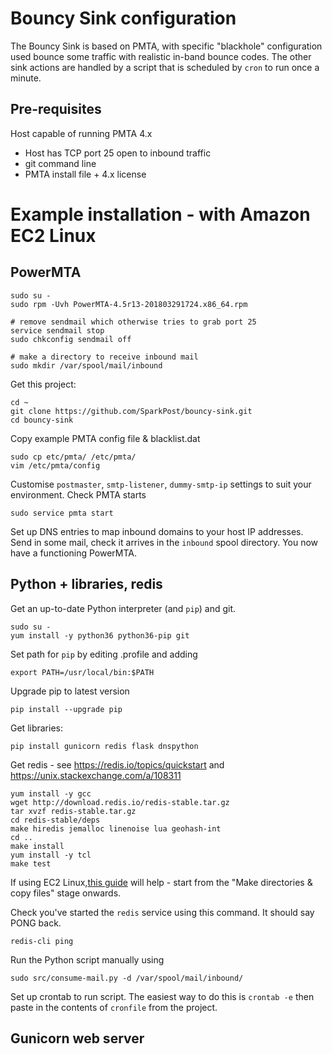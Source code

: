 # Bouncy Sink configuration

The Bouncy Sink is based on PMTA, with specific "blackhole" configuration used bounce some traffic with realistic in-band bounce
codes. The other sink actions are handled by a script that is scheduled by `cron` to run once a minute.

## Pre-requisites

Host capable of running PMTA 4.x
- Host has TCP port 25 open to inbound traffic
- git command line
- PMTA install file + 4.x license

# Example installation - with Amazon EC2 Linux

## PowerMTA

```
sudo su -
sudo rpm -Uvh PowerMTA-4.5r13-201803291724.x86_64.rpm 

# remove sendmail which otherwise tries to grab port 25
service sendmail stop
sudo chkconfig sendmail off

# make a directory to receive inbound mail
sudo mkdir /var/spool/mail/inbound
```

Get this project:
```
cd ~
git clone https://github.com/SparkPost/bouncy-sink.git
cd bouncy-sink
```

Copy example PMTA config file & blacklist.dat 

```
sudo cp etc/pmta/ /etc/pmta/
vim /etc/pmta/config
```
Customise `postmaster`, `smtp-listener`, `dummy-smtp-ip` settings to suit your environment.  Check PMTA starts
```
sudo service pmta start
```

Set up DNS entries to map inbound domains to your host IP addresses.
Send in some mail, check it arrives in the `inbound` spool directory.
You now have a functioning PowerMTA.

## Python + libraries, redis
Get an up-to-date Python interpreter (and `pip`) and git.  
```
sudo su -
yum install -y python36 python36-pip git
```

Set path for `pip` by editing .profile and adding
```
export PATH=/usr/local/bin:$PATH
```

Upgrade pip to latest version
```
pip install --upgrade pip
```

Get libraries:
```
pip install gunicorn redis flask dnspython 
```

Get redis - see https://redis.io/topics/quickstart and https://unix.stackexchange.com/a/108311
```
yum install -y gcc
wget http://download.redis.io/redis-stable.tar.gz
tar xvzf redis-stable.tar.gz
cd redis-stable/deps
make hiredis jemalloc linenoise lua geohash-int
cd ..
make install
yum install -y tcl
make test
```
If using EC2 Linux,[this guide](https://medium.com/@andrewcbass/install-redis-v3-2-on-aws-ec2-instance-93259d40a3ce)
will help - start from the "Make directories & copy files" stage onwards.

Check you've started the `redis` service using this command. It should say PONG back.
```
redis-cli ping
```

Run the Python script manually using 
```
sudo src/consume-mail.py -d /var/spool/mail/inbound/
```

Set up crontab to run script. The easiest way to do this is `crontab -e` then paste in the contents of `cronfile` from the project.

## Gunicorn web server

